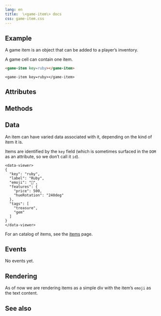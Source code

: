 ```yaml
---
lang: en
title:  \<game-item\> docs
css: game-item.css
---
```


<script type="module">
import {GameItem} from './GameItem.js'
import {DataViewer} from 'https://pathall.net/data-viewer/v2.0.0/DataViewer.js'
window.gameItem = document.querySelector('game-item')
</script>


<main>

## Example

A game item is an object that can be added to a player’s inventory.

A game cell can contain one item.

```html
<game-item key=ruby></game-item>
```

```{=html}
<game-item key=ruby></game-item>
```

## Attributes

## Methods

## Data

An item can have varied data associated with it, depending on the kind of item it is.

Items are identified by the `key` field (which is sometimes surfaced in the `DOM` as an attribute, so we don’t call it `id`). 

```{=html}
<data-viewer>
{
  "key": "ruby",
  "label": "Ruby",
  "emoji": "💎",
  "features": {
    "price": 500,
    "hueRotation": "240deg"
  },
  "tags": [
    "treasure",
    "gem"
  ]
}
</data-viewer>
```

For an catalog of items, see the [items](../../items/item-catalog.json) page.

## Events

No events yet.

## Rendering

As of now we are rendering items as a simple div with the item’s `emoji` as the text content.


## See also

</main>


